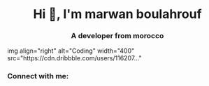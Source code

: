 <h1 align="center">Hi 👋, I'm marwan boulahrouf</h1>
<h3 align="center">A developer from morocco</h3>
img align="right" alt="Coding" width="400" src="https://cdn.dribbble.com/users/116207..."
<h3 align="left">Connect with me:</h3>
<p align="left">
</p>
